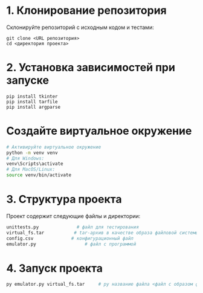 # 1. Клонирование репозитория

Склонируйте репозиторий с исходным кодом и тестами:

```
git clone <URL репозитория>
cd <директория проекта>
```

# 2. Установка зависимостей при запуске

```
pip install tkinter
pip install tarfile
pip install argparse

```

# Создайте виртуальное окружение

```bash
# Активируйте виртуальное окружение
python -m venv venv
# Для Windows:
venv\Scripts\activate
# Для MacOS/Linux:
source venv/bin/activate
```


# 3. Структура проекта
Проект содержит следующие файлы и директории:
```bash
unittests.py              # файл для тестирования
virtual_fs.tar           # tar-архив в качестве образа файловой системы
config.csv              # конфигурационный файл 
emulator.py                  # файл с программой
```

# 4. Запуск проекта
```bash
py emulator.py virtual_fs.tar     # py название файла <файл с образом файловой системы>
```
